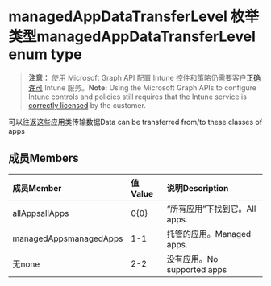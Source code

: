 # <a name="managedappdatatransferlevel-enum-type"></a><span data-ttu-id="06ec4-101">managedAppDataTransferLevel 枚举类型</span><span class="sxs-lookup"><span data-stu-id="06ec4-101">managedAppDataTransferLevel enum type</span></span>

> <span data-ttu-id="06ec4-102">**注意：** 使用 Microsoft Graph API 配置 Intune 控件和策略仍需要客户[正确许可](https://go.microsoft.com/fwlink/?linkid=839381) Intune 服务。</span><span class="sxs-lookup"><span data-stu-id="06ec4-102">**Note:** Using the Microsoft Graph APIs to configure Intune controls and policies still requires that the Intune service is [correctly licensed](https://go.microsoft.com/fwlink/?linkid=839381) by the customer.</span></span>

<span data-ttu-id="06ec4-103">可以往返这些应用类传输数据</span><span class="sxs-lookup"><span data-stu-id="06ec4-103">Data can be transferred from/to these classes of apps</span></span>
## <a name="members"></a><span data-ttu-id="06ec4-104">成员</span><span class="sxs-lookup"><span data-stu-id="06ec4-104">Members</span></span>
|<span data-ttu-id="06ec4-105">成员</span><span class="sxs-lookup"><span data-stu-id="06ec4-105">Member</span></span>|<span data-ttu-id="06ec4-106">值</span><span class="sxs-lookup"><span data-stu-id="06ec4-106">Value</span></span>|<span data-ttu-id="06ec4-107">说明</span><span class="sxs-lookup"><span data-stu-id="06ec4-107">Description</span></span>|
|:---|:---|:---|
|<span data-ttu-id="06ec4-108">allApps</span><span class="sxs-lookup"><span data-stu-id="06ec4-108">allApps</span></span>|<span data-ttu-id="06ec4-109">0</span><span class="sxs-lookup"><span data-stu-id="06ec4-109">{0}</span></span>|<span data-ttu-id="06ec4-110">“所有应用”下找到它。</span><span class="sxs-lookup"><span data-stu-id="06ec4-110">All apps.</span></span>|
|<span data-ttu-id="06ec4-111">managedApps</span><span class="sxs-lookup"><span data-stu-id="06ec4-111">managedApps</span></span>|<span data-ttu-id="06ec4-112">1</span><span class="sxs-lookup"><span data-stu-id="06ec4-112">-1</span></span>|<span data-ttu-id="06ec4-113">托管的应用。</span><span class="sxs-lookup"><span data-stu-id="06ec4-113">Managed apps.</span></span>|
|<span data-ttu-id="06ec4-114">无</span><span class="sxs-lookup"><span data-stu-id="06ec4-114">none</span></span>|<span data-ttu-id="06ec4-115">2</span><span class="sxs-lookup"><span data-stu-id="06ec4-115">-2</span></span>|<span data-ttu-id="06ec4-116">没有应用。</span><span class="sxs-lookup"><span data-stu-id="06ec4-116">No supported apps</span></span>|



